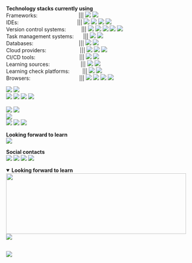 **Technology stacks currently using**
<br/>
Frameworks:&emsp;&emsp;&emsp;&emsp;&emsp;&emsp;&emsp;&emsp;|||
<img src="https://img.shields.io/badge/-.NET-5C2D91?style=flat-square&logo=.NET&logoColor=white">
<img src="https://img.shields.io/badge/-Angular-DD0031?style=flat-square&logo=Angular&logoColor=white">
<br/>
IDEs: &emsp;&emsp;&emsp;&emsp;&emsp;&emsp;&emsp;&emsp;&emsp;&emsp;&nbsp;&nbsp;&nbsp;&nbsp;|||
<img src="https://img.shields.io/badge/-Visual%20Studio-5C2D91?style=flat-square&logo=Visual%20Studio&logoColor=white">
<img src="https://img.shields.io/badge/-Visual%20Studio%20Code-007ACC?style=flat-square&logo=Visual%20Studio%20Code&logoColor=white">
<img src="https://img.shields.io/badge/-Webstorm-000000?style=flat-square&logo=Webstorm&logoColor=white">
<img src="https://img.shields.io/badge/-Eclipse%20IDE-2C2255?style=flat-square&logo=Eclipse%20IDE&logoColor=white">
<br/>
Version control systems:&emsp;&emsp;&emsp;|||
<img src="https://img.shields.io/badge/-Git-F44D27?style=flat-square&logo=Git&logoColor=white">
<img src="https://img.shields.io/badge/-BitBucket-0052CC?style=flat-square&logo=BitBucket&logoColor=white">
<img src="https://img.shields.io/badge/-Github-181717?style=flat-square&logo=GitHub&logoColor=white">
<img src="https://img.shields.io/badge/-GitLab-FCA121?style=flat-square&logo=GitLab&logoColor=white">
<img src="https://img.shields.io/badge/-Azure%20DevOps-0078D7?style=flat-square&logo=Azure%20DevOps&logoColor=white">
<br/>
Task management systems:&ensp;&nbsp;&nbsp;&nbsp;&ensp;|||
<img src="https://img.shields.io/badge/-Jira-0052CC?style=flat-square&logo=Jira&logoColor=white">
<img src="https://img.shields.io/badge/-Trello-0079BF?style=flat-square&logo=Trello&logoColor=white">
<br/>
Databases:&emsp;&emsp;&emsp;&emsp;&emsp;&emsp;&emsp;&emsp;&nbsp;&nbsp;&nbsp;|||
<img src="https://img.shields.io/badge/-Microsoft%20SQL%20Server-CC2927?style=flat-square&logo=Microsoft%20SQL%20Server&logoColor=white">
<img src="https://img.shields.io/badge/-MySQL-F29111?style=flat-square&logo=MySQL&logoColor=white">
<br/>
Cloud providers:&emsp;&emsp;&emsp;&emsp;&emsp;&emsp;&nbsp;&nbsp;|||
<img src="https://img.shields.io/badge/-Amazon%20AWS-232F3E?style=flat-square&logo=Amazon%20AWS&logoColor=white">
<img src="https://img.shields.io/badge/-Microsoft%20Azure-0089D6?style=flat-square&logo=Microsoft%20Azure&logoColor=white">
<img src="https://img.shields.io/badge/-Google%20Cloud-4285F4?style=flat-square&logo=Google%20Cloud&logoColor=white">
<br/>
CI/CD tools:&emsp;&emsp;&emsp;&emsp;&emsp;&emsp;&emsp;&emsp;&nbsp;&nbsp;|||
<img src="https://img.shields.io/badge/-Jenkins-D24939?style=flat-square&logo=Jenkins&logoColor=white">
<img src="https://img.shields.io/badge/-Ansible-EE0000?style=flat-square&logo=Ansible&logoColor=white">
<br/>
Learning sources:&emsp;&emsp;&emsp;&emsp;&emsp;&emsp;|||
<img src="https://img.shields.io/badge/-Pluralsight-F15B2A?style=flat-square&logo=Pluralsight&logoColor=white">
<img src="https://img.shields.io/badge/-Coursera-2A73CC?style=flat-square&logo=Coursera&logoColor=white">
<br/>
Learning check platforms:&emsp;&emsp;&ensp;|||
<img src="https://img.shields.io/badge/-CodeWars-AD2C27?style=flat-square&logo=CodeWars&logoColor=white">
<img src="https://img.shields.io/badge/-HackerRank-2EC866?style=flat-square&logo=HackerRank&logoColor=white">
<br/>
Browsers:&emsp;&emsp;&emsp;&emsp;&emsp;&emsp;&emsp;&emsp;&emsp;&ensp;|||
<img src="https://img.shields.io/badge/-Chrome-4285F4?style=flat-square&logo=Google%20Chrome&logoColor=white">
<img src="https://img.shields.io/badge/-Edge-0078D7?style=flat-square&logo=Microsoft%20Edge&logoColor=white">
<img src="https://img.shields.io/badge/-Firefox-FF7139?style=flat-square&logo=Firefox&logoColor=white">
<img src="https://img.shields.io/badge/-Opera-FF1B2D?style=flat-square&logo=Opera&logoColor=white">
<br/>

<img src="https://img.shields.io/badge/-NPM-CB3837?style=flat-square&logo=NPM&logoColor=white">
<img src="https://img.shields.io/badge/-NuGet-004880?style=flat-square&logo=NuGet&logoColor=white">
<br/>
<img src="https://img.shields.io/badge/-HTML5-E34F26?style=flat-square&logo=HTML5&logoColor=white">
<img src="https://img.shields.io/badge/-CSS3-1572B6?style=flat-square&logo=CSS3&logoColor=white">
<img src="https://img.shields.io/badge/-TypeScript-007ACC?style=flat-square&logo=TypeScript&logoColor=white">
<img src="https://img.shields.io/badge/-JavaScript-F7DF1E?style=flat-square&logo=JavaScript&logoColor=white">
<br/>
<br/>
<img src="https://img.shields.io/badge/-Bootstrap-563D7C?style=flat-square&logo=Bootstrap&logoColor=white">
<img src="https://img.shields.io/badge/-Material%20Design-757575?style=flat-square&logo=Material%20Design&logoColor=white">
<br/>
<img src="https://img.shields.io/badge/-JSON-000000?style=flat-square&logo=JSON&logoColor=white">
<br/>
<img src="https://img.shields.io/badge/-Auth0-EB5424?style=flat-square&logo=Auth0&logoColor=white">
<img src="https://img.shields.io/badge/-OpenID-F78C40?style=flat-square&logo=OpenID&logoColor=white">
<img src="https://img.shields.io/badge/-JWT-000000?style=flat-square&logo=JSON%20Web%20Tokens&logoColor=white">
<br/>

**Looking forward to learn**
<br/>
<img src="https://img.shields.io/badge/-React-61DAFB?style=flat-square&logo=React&logoColor=white">
<br/>

**Social contacts**
<br/>
<a href="https://www.facebook.com/Cristian.Donati.1980"><img src="https://img.shields.io/badge/facebook-1877F2.svg?style=for-the-badge&logo=facebook&logoColor=white"></a>
<a href="https://instagram.com/cris-donati"><img src="https://img.shields.io/badge/instagram-E4405F.svg?style=for-the-badge&logo=instagram&logoColor=white"></a>
<a href="https://linkedin.com/in/cristian-donati"><img src="https://img.shields.io/badge/linkedin-0077B5.svg?style=for-the-badge&logo=linkedin&logoColor=white"></a>
<a href="https://twitter.com/cristiandonati8"><img src="https://img.shields.io/badge/twitter-1DA1F2.svg?style=for-the-badge&logo=twitter&logoColor=white"></a>
<br/>

<details open>
<summary><b>Looking forward to learn</b></summary>

<img align="left" width="490" height="165" src="https://github-readme-stats.vercel.app/api?username=cristian-donati&show_icons=true&hide_border=true&line_height=20&title_color=f69673&icon_color=1b93c9&show_owner=true">

<img src ="https://github-readme-stats.vercel.app/api/top-langs/?username=aveek-saha&layout=compact&hide_border=true&langs_count=10&hide=jupyter%20notebook,tex,css,php">

</details>

<br/>

![](https://komarev.com/ghpvc/?username=cristian-donati&color=brightgreen)

